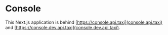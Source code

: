 # Console

This Next.js application is behind [https://console.api.taxi](console.api.taxi) and [https://console.dev.api.taxi](console.dev.api.taxi).
